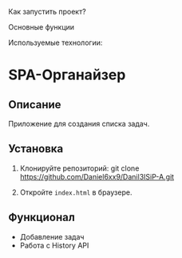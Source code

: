 Как запустить проект?

Основные функции

Используемые технологии:

# SPA-Органайзер

## Описание
Приложение для создания списка задач.

## Установка
1. Клонируйте репозиторий:
git clone https://github.com/Daniel6xx9/Danil3ISiP-A.git

2. Откройте `index.html` в браузере.

## Функционал
- Добавление задач
- Работа с History API
